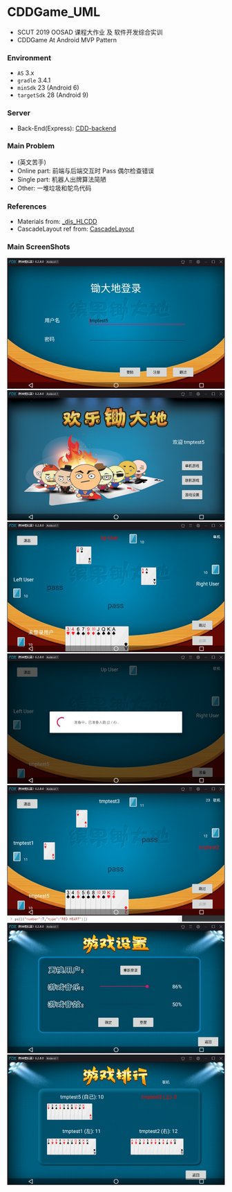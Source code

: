 # CDDGame_UML

+ SCUT 2019 OOSAD 课程大作业 及 软件开发综合实训
+ CDDGame At Android MVP Pattern

### Environment
+ `AS` 3.x
+ `gradle` 3.4.1
+ `minSdk` 23 (Android 6)
+ `targetSdk` 28 (Android 9)

### Server
+ Back-End(Express): [CDD-backend](https://github.com/651291702/CDD-backend)

### Main Problem
+ (英文苦手)
+ Online part: 前端与后端交互时 Pass 偶尔检查错误
+ Single part: 机器人出牌算法简陋
+ Other: 一堆垃圾和鸵鸟代码

### References
+ Materials from: [_dis_HLCDD](https://github.com/TianQiLi/_dis_HLCDD)
+ CascadeLayout ref from: [CascadeLayout](https://github.com/CameloeAnthony/CascadeLayout)

### Main ScreenShots
![LoginActivity](./assets/LoginActivity.jpg)
![MainActivity](./assets/MainActivity.jpg)
![GamingActivity_Single](./assets/GamingActivity_Single.jpg)
![GamingActivity_OnlineWaiting](./assets/GamingActivity_OnlineWaiting.jpg)
![GamingActivity_OnlinePlaying](./assets/GamingActivity_OnlinePlaying.jpg)
![SettingActivity](./assets/SettingActivity.jpg)
![RankingActivity](./assets/RankingActivity.jpg)